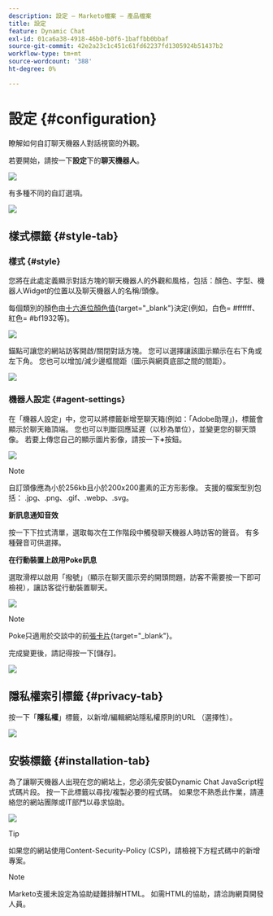```yaml
---
description: 設定 — Marketo檔案 — 產品檔案
title: 設定
feature: Dynamic Chat
exl-id: 01ca6a38-4918-46b0-b0f6-1baffbb0bbaf
source-git-commit: 42e2a23c1c451c61fd62237fd1305924b51437b2
workflow-type: tm+mt
source-wordcount: '388'
ht-degree: 0%

---
```


# 設定 {#configuration}

瞭解如何自訂聊天機器人對話視窗的外觀。

若要開始，請按一下&#x200B;**設定**&#x200B;下的&#x200B;**聊天機器人**。

![](assets/configuration-1.png)

有多種不同的自訂選項。

![](assets/configuration-2.png)

## 樣式標籤 {#style-tab}

### 樣式 {#style}

您將在此處定義顯示對話方塊的聊天機器人的外觀和風格，包括：顏色、字型、機器人Widget的位置以及聊天機器人的名稱/頭像。

每個類別的顏色由[十六進位顏色值](https://color.adobe.com/create/color-wheel){target="_blank"}決定(例如，白色= #ffffff、紅色= #bf1932等)。

![](assets/configuration-3.png)

錨點可讓您的網站訪客開啟/關閉對話方塊。 您可以選擇讓該圖示顯示在右下角或左下角。 您也可以增加/減少邊框間距（圖示與網頁底部之間的間距）。

![](assets/configuration-4.png)

### 機器人設定 {#agent-settings}

在「機器人設定」中，您可以將標籤新增至聊天箱(例如：「Adobe助理」)，標籤會顯示於聊天箱頂端。 您也可以判斷回應延遲（以秒為單位），並變更您的聊天頭像。 若要上傳您自己的顯示圖片影像，請按一下&#x200B;**+**&#x200B;按鈕。

![](assets/configuration-5.png)

>[!NOTE]
>
>自訂頭像應為小於256kb且小於200x200畫素的正方形影像。 支援的檔案型別包括： .jpg、.png、.gif、.webp、.svg。

**新訊息通知音效**

按一下下拉式清單，選取每次在工作階段中觸發聊天機器人時訪客的聲音。 有多種聲音可供選擇。

**在行動裝置上啟用Poke訊息**

選取滑桿以啟用「撥號」（顯示在聊天圖示旁的開頭問題，訪客不需要按一下即可檢視），讓訪客從行動裝置聊天。

![](assets/configuration-6.png)

>[!NOTE]
>
>Poke只適用於交談中的前[張卡片](/help/marketo/product-docs/demand-generation/dynamic-chat/automated-chat/stream-designer.md#stream-designer-cards){target="_blank"}。

完成變更後，請記得按一下[儲存]。**&#x200B;**

![](assets/configuration-7.png)

## 隱私權索引標籤 {#privacy-tab}

按一下「**隱私權**」標籤，以新增/編輯網站隱私權原則的URL （選擇性）。

![](assets/configuration-8.png)

## 安裝標籤 {#installation-tab}

為了讓聊天機器人出現在您的網站上，您必須先安裝Dynamic Chat JavaScript程式碼片段。 按一下此標籤以尋找/複製必要的程式碼。 如果您不熟悉此作業，請連絡您的網站團隊或IT部門以尋求協助。

![](assets/configuration-9.png)

>[!TIP]
>
>如果您的網站使用Content-Security-Policy (CSP)，請檢視下方程式碼中的新增專案。

>[!NOTE]
>
>Marketo支援未設定為協助疑難排解HTML。 如需HTML的協助，請洽詢網頁開發人員。
